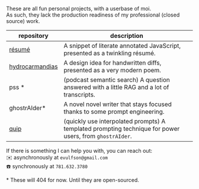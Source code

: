 These are all fun personal projects, with a userbase of moi.  
As such, they lack the production readiness of my professional (closed source) work.

repository | description
-----------|------------
[résumé][0] | A snippet of literate annotated JavaScript, presented as a twinkling résumé.
[hydrocarmandias][1] | A design idea for handwritten diffs, presented as a very modern poem.
pss \* | (podcast semantic search) A question answered with a little RAG and a lot of transcripts.
ghostrAIder\* | A novel novel writer that stays focused thanks to some prompt engineering.
[quip][4] | (quickly use interpolated prompts) A templated prompting technique for power users, from `ghostrAIder`.

[0]: https://yegeniy.github.io/resume
[1]: https://yegeniy.github.io/hydrocarmandias
[2]: https://yegeniy.github.io/pss
[3]: https://yegeniy.github.io/ghostraider
[4]: https://yegeniy.github.io/quip

If there is something I can help you with, you can reach out:  
✉️ asynchronously at `evulfson@gmail.com`  
☎️  synchronously at `781.632.3780`


\* These will 404 for now. Until they are open-sourced.
